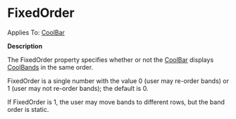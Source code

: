 




<h1 class="heading"><span class="name">FixedOrder</span></h1>

Applies To: [CoolBar](./coolbar.md)


**Description**


The FixedOrder property specifies whether or not the [CoolBar](./coolbar.md) displays [CoolBands](./coolband.md) in the same order.


FixedOrder is a single number with the value 0 (user may re-order bands) or 1 (user may not re-order bands); the default is 0.


If FixedOrder is 1, the user may move bands to different rows, but the band order is static.



